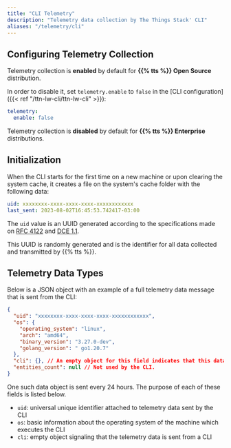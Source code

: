 ```yaml
---
title: "CLI Telemetry"
description: "Telemetry data collection by The Things Stack' CLI"
aliases: "/telemetry/cli"
---
```


## Configuring Telemetry Collection

Telemetry collection is **enabled** by default for **{{% tts %}} Open Source** distribution.

In order to disable it, set `telemetry.enable` to `false` in the [CLI configuration]({{< ref "/ttn-lw-cli/ttn-lw-cli" >}}):

```yaml
telemetry:
  enable: false
```

Telemetry collection is **disabled** by default for **{{% tts %}} Enterprise** distributions.

## Initialization

When the CLI starts for the first time on a new machine or upon clearing the system cache, it creates a file on the system's cache folder with the following data:

```yaml
uid: xxxxxxxx-xxxx-xxxx-xxxx-xxxxxxxxxxxx
last_sent: 2023-08-02T16:45:53.742417-03:00
```

The `uid` value is an UUID generated according to the specifications made on [RFC 4122](https://datatracker.ietf.org/doc/html/rfc4122) and [DCE 1.1](https://pubs.opengroup.org/onlinepubs/9696989899/toc.htm).

This UUID is randomly generated and is the identifier for all data collected and transmitted by {{% tts %}}.

## Telemetry Data Types

Below is a JSON object with an example of a full telemetry data message that is sent from the CLI:

```json
{
  "uid": "xxxxxxxx-xxxx-xxxx-xxxx-xxxxxxxxxxxx",
  "os": {
    "operating_system": "linux",
    "arch": "amd64",
    "binary_version": "3.27.0-dev",
    "golang_version": " go1.20.7"
  },
  "cli": {}, // An empty object for this field indicates that this data was sent by a CLI instance.
  "entities_count": null // Not used by the CLI.
}
```

One such data object is sent every 24 hours. The purpose of each of these fields is listed below.

- `uid`: universal unique identifier attached to telemetry data sent by the CLI
- `os`: basic information about the operating system of the machine which executes the CLI
- `cli`: empty object signaling that the telemetry data is sent from a CLI
